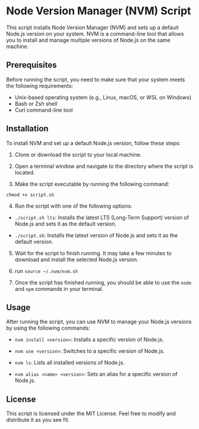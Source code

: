 # Node Version Manager (NVM) Script

This script installs Node Version Manager (NVM) and sets up a default Node.js version on your system. NVM is a command-line tool that allows you to install and manage multiple versions of Node.js on the same machine.

## Prerequisites

Before running the script, you need to make sure that your system meets the following requirements:

- Unix-based operating system (e.g., Linux, macOS, or WSL on Windows)
- Bash or Zsh shell
- Curl command-line tool

## Installation

To install NVM and set up a default Node.js version, follow these steps:

1. Clone or download the script to your local machine.

2. Open a terminal window and navigate to the directory where the script is located.

3. Make the script executable by running the following command:

<code>chmod +x script.sh</code>

4. Run the script with one of the following options:

- `./script.sh lts`: Installs the latest LTS (Long-Term Support) version of Node.js and sets it as the default version.

- `./script.sh`: Installs the latest version of Node.js and sets it as the default version.

5. Wait for the script to finish running. It may take a few minutes to download and install the selected Node.js version.

6. run <code>source ~/.nvm/nvm.sh</code>

6. Once the script has finished running, you should be able to use the `node` and `npm` commands in your terminal.

## Usage

After running the script, you can use NVM to manage your Node.js versions by using the following commands:

- `nvm install <version>`: Installs a specific version of Node.js.

- `nvm use <version>`: Switches to a specific version of Node.js.

- `nvm ls`: Lists all installed versions of Node.js.

- `nvm alias <name> <version>`: Sets an alias for a specific version of Node.js.

## License

This script is licensed under the MIT License. Feel free to modify and distribute it as you see fit.
